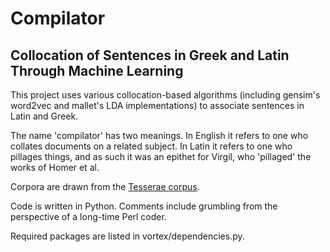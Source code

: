 # Compilator

## Collocation of Sentences in Greek and Latin Through Machine Learning

This project uses various collocation-based algorithms (including gensim's word2vec and mallet's LDA implementations) to associate sentences in Latin and Greek.

The name 'compilator' has two meanings. In English it refers to one who collates documents on a related subject. 
In Latin it refers to one who pillages things, and as such it was an epithet for Virgil, who 'pillaged' the works of Homer et al.

Corpora are drawn from the [Tesserae corpus](http://github.com/tesserae/tesserae).

Code is written in Python. Comments include grumbling from the perspective of a long-time Perl coder.

Required packages are listed in vortex/dependencies.py.
